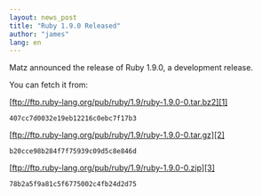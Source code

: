 ```yaml
---
layout: news_post
title: "Ruby 1.9.0 Released"
author: "james"
lang: en
---
```


Matz announced the release of Ruby 1.9.0, a development release.

You can fetch it from:

[ftp://ftp.ruby-lang.org/pub/ruby/1.9/ruby-1.9.0-0.tar.bz2][1]

    407cc7d0032e19eb12216c0ebc7f17b3

[ftp://ftp.ruby-lang.org/pub/ruby/1.9/ruby-1.9.0-0.tar.gz][2]

    b20cce98b284f7f75939c09d5c8e846d

[ftp://ftp.ruby-lang.org/pub/ruby/1.9/ruby-1.9.0-0.zip][3]

    78b2a5f9a81c5f6775002c4fb24d2d75



[1]: ftp://ftp.ruby-lang.org/pub/ruby/1.9/ruby-1.9.0-0.tar.bz2
[2]: ftp://ftp.ruby-lang.org/pub/ruby/1.9/ruby-1.9.0-0.tar.gz
[3]: ftp://ftp.ruby-lang.org/pub/ruby/1.9/ruby-1.9.0-0.zip
